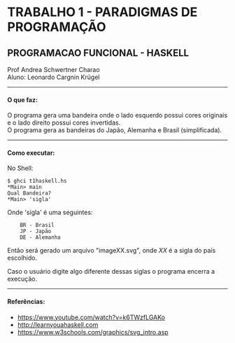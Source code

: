 # TRABALHO 1 - PARADIGMAS DE PROGRAMAÇÃO  
## PROGRAMACAO FUNCIONAL - HASKELL


Prof Andrea Schwertner Charao  
Aluno: Leonardo Cargnin Krügel

---
    
#### O que faz:  
O programa gera uma bandeira onde o lado esquerdo possui cores originais e o lado direito possui cores invertidas.  
O programa gera as bandeiras do Japão, Alemanha e Brasil (simplificada).  
  
---
  
#### Como executar:  
No Shell:

`$ ghci t1haskell.hs`  
`*Main> main`    
`Qual Bandeira?`    
`*Main> 'sigla'`    

    
Onde 'sigla' é uma seguintes:

        BR - Brasil  
        JP - Japão  
        DE - Alemanha  
        
Então será gerado um arquivo "imageXX.svg", onde *XX* é a sigla do país escolhido.

Caso o usuário digite algo diferente dessas siglas o programa encerra a execução.

---

#### Referências:  
- https://www.youtube.com/watch?v=k6TWzfLGAKo
- http://learnyouahaskell.com
- https://www.w3schools.com/graphics/svg_intro.asp